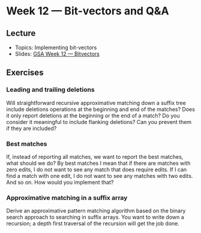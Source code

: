 # Week 12 — Bit-vectors and Q&A

## Lecture

- Topics: Implementing bit-vectors
- Slides: [GSA Week 12 — Bitvectors](../slides/GSA%20Week%2012%20--%20Bitvectors.pdf)

## Exercises

### Leading and trailing deletions

Will straightforward recursive approximative matching down a suffix tree include deletions operations at the beginning and end of the matches? Does it only report deletions at the beginning or the end of a match? Do you consider it meaningful to include flanking deletions? Can you prevent them if they are included?

### Best matches

If, instead of reporting all matches, we want to report the best matches, what should we do? By best matches I mean that if there are matches with zero edits, I do not want to see any match that does require edits. If I can find a match with one edit, I do not want to see any matches with two edits. And so on. How would you implement that?

### Approximative matching in a suffix array

Derive an approximative pattern matching algorithm based on the binary search approach to searching in suffix arrays. You want to write down a recursion; a depth first traversal of the recursion will get the job done.

